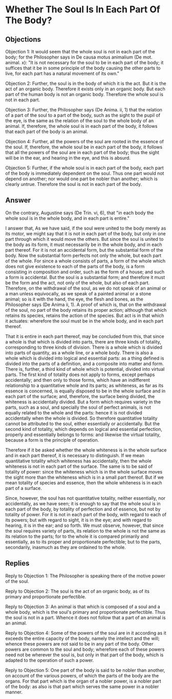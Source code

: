 # Whether The Soul Is In Each Part Of The Body?

## Objections

Objection 1: It would seem that the whole soul is not in each part of the body; for the Philosopher says in De causa motus animalium (De mot. animal. x): "It is not necessary for the soul to be in each part of the body; it suffices that it be in some principle of the body causing the other parts to live, for each part has a natural movement of its own."

Objection 2: Further, the soul is in the body of which it is the act. But it is the act of an organic body. Therefore it exists only in an organic body. But each part of the human body is not an organic body. Therefore the whole soul is not in each part.

Objection 3: Further, the Philosopher says (De Anima. ii, 1) that the relation of a part of the soul to a part of the body, such as the sight to the pupil of the eye, is the same as the relation of the soul to the whole body of an animal. If, therefore, the whole soul is in each part of the body, it follows that each part of the body is an animal.

Objection 4: Further, all the powers of the soul are rooted in the essence of the soul. If, therefore, the whole soul be in each part of the body, it follows that all the powers of the soul are in each part of the body; thus the sight will be in the ear, and hearing in the eye, and this is absurd.

Objection 5: Further, if the whole soul is in each part of the body, each part of the body is immediately dependent on the soul. Thus one part would not depend on another; nor would one part be nobler than another; which is clearly untrue. Therefore the soul is not in each part of the body.

## Answer

On the contrary, Augustine says (De Trin. vi, 6), that "in each body the whole soul is in the whole body, and in each part is entire."

I answer that, As we have said, if the soul were united to the body merely as its motor, we might say that it is not in each part of the body, but only in one part through which it would move the others. But since the soul is united to the body as its form, it must necessarily be in the whole body, and in each part thereof. For it is not an accidental form, but the substantial form of the body. Now the substantial form perfects not only the whole, but each part of the whole. For since a whole consists of parts, a form of the whole which does not give existence to each of the parts of the body, is a form consisting in composition and order, such as the form of a house; and such a form is accidental. But the soul is a substantial form; and therefore it must be the form and the act, not only of the whole, but also of each part. Therefore, on the withdrawal of the soul, as we do not speak of an animal or a man unless equivocally, as we speak of a painted animal or a stone animal; so is it with the hand, the eye, the flesh and bones, as the Philosopher says (De Anima ii, 1). A proof of which is, that on the withdrawal of the soul, no part of the body retains its proper action; although that which retains its species, retains the action of the species. But act is in that which it actuates: wherefore the soul must be in the whole body, and in each part thereof.

That it is entire in each part thereof, may be concluded from this, that since a whole is that which is divided into parts, there are three kinds of totality, corresponding to three kinds of division. There is a whole which is divided into parts of quantity, as a whole line, or a whole body. There is also a whole which is divided into logical and essential parts: as a thing defined is divided into the parts of a definition, and a composite into matter and form. There is, further, a third kind of whole which is potential, divided into virtual parts. The first kind of totality does not apply to forms, except perhaps accidentally; and then only to those forms, which have an indifferent relationship to a quantitative whole and its parts; as whiteness, as far as its essence is concerned, is equally disposed to be in the whole surface and in each part of the surface; and, therefore, the surface being divided, the whiteness is accidentally divided. But a form which requires variety in the parts, such as a soul, and specially the soul of perfect animals, is not equally related to the whole and the parts: hence it is not divided accidentally when the whole is divided. So therefore quantitative totality cannot be attributed to the soul, either essentially or accidentally. But the second kind of totality, which depends on logical and essential perfection, properly and essentially belongs to forms: and likewise the virtual totality, because a form is the principle of operation.

Therefore if it be asked whether the whole whiteness is in the whole surface and in each part thereof, it is necessary to distinguish. If we mean quantitative totality which whiteness has accidentally, then the whole whiteness is not in each part of the surface. The same is to be said of totality of power: since the whiteness which is in the whole surface moves the sight more than the whiteness which is in a small part thereof. But if we mean totality of species and essence, then the whole whiteness is in each part of a surface.

Since, however, the soul has not quantitative totality, neither essentially, nor accidentally, as we have seen; it is enough to say that the whole soul is in each part of the body, by totality of perfection and of essence, but not by totality of power. For it is not in each part of the body, with regard to each of its powers; but with regard to sight, it is in the eye; and with regard to hearing, it is in the ear; and so forth. We must observe, however, that since the soul requires variety of parts, its relation to the whole is not the same as its relation to the parts; for to the whole it is compared primarily and essentially, as to its proper and proportionate perfectible; but to the parts, secondarily, inasmuch as they are ordained to the whole.

## Replies

Reply to Objection 1: The Philosopher is speaking there of the motive power of the soul.

Reply to Objection 2: The soul is the act of an organic body, as of its primary and proportionate perfectible.

Reply to Objection 3: An animal is that which is composed of a soul and a whole body, which is the soul's primary and proportionate perfectible. Thus the soul is not in a part. Whence it does not follow that a part of an animal is an animal.

Reply to Objection 4: Some of the powers of the soul are in it according as it exceeds the entire capacity of the body, namely the intellect and the will; whence these powers are not said to be in any part of the body. Other powers are common to the soul and body; wherefore each of these powers need not be wherever the soul is, but only in that part of the body, which is adapted to the operation of such a power.

Reply to Objection 5: One part of the body is said to be nobler than another, on account of the various powers, of which the parts of the body are the organs. For that part which is the organ of a nobler power, is a nobler part of the body: as also is that part which serves the same power in a nobler manner.